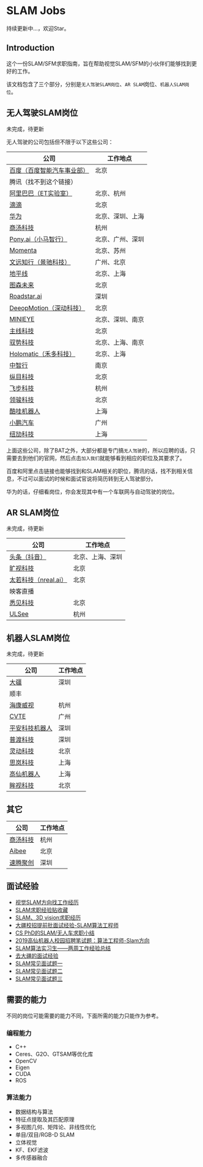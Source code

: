 # SLAM Jobs

持续更新中...，欢迎Star。

## Introduction

这个一份SLAM/SFM求职指南，旨在帮助视觉SLAM/SFM的小伙伴们能够找到更好的工作。

该文档包含了三个部分，分别是`无人驾驶SLAM岗位`、`AR SLAM`岗位、`机器人SLAM岗位`。

## 无人驾驶SLAM岗位
未完成，待更新



无人驾驶的公司包括但不限于以下这些公司：

|公司|工作地点|
| ------ | ------ |
|[百度（百度智能汽车事业部）](http://iv.baidu.com/employ.html)|北京|
|腾讯（找不到这个链接）||
|[阿里巴巴（ET实验室）](https://campus.alibaba.com/traineePositions.htm?spm=a1z3e1.11874847.0.0.16a54928IfYPYy&refno=12215)|北京、杭州|
|[滴滴](https://www.didiglobal.com/science/intelligent-driving)|北京|
|[华为](http://career.huawei.com/reccampportal/campus4_index.html#campus4/pages/joblist/jobDetail.html?jobId=82835&d=1553997136128&type=0&jobFamClsCode=JFC1) |北京、深圳、上海|
|[商汤科技](https://www.nowcoder.com/discuss/151714)|杭州|
|[Pony.ai（小马智行）](https://www.pony.ai/zh/)|北京、广州、深圳|
|[Momenta](http://www.momenta.cn/)|北京、苏州|
|[文远知行（景驰科技）](https://www.weride.ai/)|广州、北京|
|[地平线](https://www.horizon.ai/)|北京、上海|
|[图森未来](https://www.tusimple.com/cn/)|北京|
|[Roadstar.ai](http://roadstar.ai/)|深圳|
|[DeeopMotion（深动科技）](https://deepmotion.ai/career)|北京|
|[MINIEYE](http://www.minieye.cc/contact#1)|北京、深圳、南京|
|[主线科技](http://trunk.tech/)|北京|
|[驭势科技](https://www.uisee.com/)|北京、上海、南京|
|[Holomatic（禾多科技）](http://www.holomatic.cn/)|北京、上海|
|[中智行](http://www.allride.ai/index.php)|南京|
|[纵目科技](http://www.zongmutech.com/join-us/20170607234)|北京|
|[飞步科技](http://www.fabu.ai/)|杭州|
|[领骏科技](http://www.leadgentech.ai/)|北京|
|[酷哇机器人](http://www.cowarobot.com/)|上海|
|[小鹏汽车](https://app.mokahr.com/recommendation-apply/xiaopeng/3537#/jobs?keyword=SLAM&page=1&_k=rpoum0)|广州|
|[纽劢科技](https://app.mokahr.com/apply/nullmax/3921#/job/475ea11d-f0d8-4fb1-83d2-aa58fe4dfb7c?_k=e5sj6o)|上海|

上面这些公司，除了BAT之外，大部分都是专门搞`无人驾驶`的，所以应聘的话，只需要去到他们的官网，然后点击`加入我们`就能够看到相应的职位及其要求了。

百度和阿里点击链接也能够找到和SLAM相关的职位，腾讯的话，找不到相关信息，不过可以面试的时候和面试官说将简历转到无人驾驶部分。
<!--
我也是面试的时候和面试官说要转到无人驾驶（三维重建）的部分，目前还没有消息。
-->


华为的话，仔细看岗位，你会发现其中有一个车联网与自动驾驶的岗位。


## AR SLAM岗位
未完成，待更新

|公司|工作地点|
| ------ | ------ |
|[头条（抖音）](https://www.nowcoder.com/discuss/150787)|北京、上海、深圳|
|[旷视科技](http://www.yingjiesheng.com/job-004-033-009.html)|北京|
|[太若科技（nreal.ai）](https://www.zhipin.com/job_detail/8c385370a1c577641HZ_2dS0FFU~.html?ka=comp_joblist_8)|北京|
|映客直播||
|[悉见科技](https://www.lagou.com/jobs/4890583.html)|北京|
|[ULSee](https://www.lagou.com/jobs/4583628.html?source=pl&i=pl-0)|杭州|

## 机器人SLAM岗位
未完成，待更新

|公司|工作地点|
| ------ | ------ |
|[大疆](http://www.sohu.com/a/134310618_642762)|深圳|
|顺丰||
|[海康威视](https://www.zhipin.com/job_detail/943e727298f4699e1XBy29u0GVI~.html)|杭州|
|[CVTE](http://campus.cvte.com/research/) |广州|
|[平安科技机器人](https://www.nowcoder.com/discuss/148403)|深圳|
|[普渡科技](https://www.lagou.com/jobs/5502406.html?source=pl&i=pl-8)|深圳|
|[灵动科技](https://www.lagou.com/jobs/5148394.html)|北京|
|[思岚科技](http://www.slamtec.com/cn/Home/Career#job-2)|上海|
|[高仙机器人](http://www.gs-robot.com/)|上海|
|[眸视科技](http://www.iotcnn.com/jobs/)|北京|


## 其它
|公司|工作地点|
| ------ | ------ |
|[商汤科技](https://www.nowcoder.com/discuss/151178)|杭州|
|[Aibee](https://www.lagou.com/jobs/5328704.html)|北京|
|[速腾聚创](http://www.robosense.cn/recruitment/school/1)|深圳|


## 面试经验
* [视觉SLAM方向找工作经历](http://www.cnblogs.com/xtl9/p/8053331.html)
* [SLAM求职经验贴收藏](https://blog.csdn.net/weixin_39752599/article/details/82939795)
* [SLAM、3D vision求职经历](https://zhuanlan.zhihu.com/p/56617825)
* [大疆校招提前批面试经验-SLAM算法工程师](https://www.kanzhun.com/gsmsh10505238.html)
* [CS PhD的SLAM/无人车求职小结](https://zhuanlan.zhihu.com/p/35348586)
* [2019高仙机器人校园招聘笔试题：算法工程师-Slam方向](https://www.wjx.cn/xz/28595136.aspx)
* [SLAM算法实习生——两周工作经验总结](https://blog.csdn.net/qq_39732684/article/details/80853109)
* [去大疆的面试经验](https://www.zhihu.com/question/59555051/answer/471759873)
* [SLAM常见面试题一](https://zhuanlan.zhihu.com/p/46694678)
* [SLAM常见面试题二](https://zhuanlan.zhihu.com/p/46696986)
* [SLAM常见面试题三](https://zhuanlan.zhihu.com/p/46697912)



## 需要的能力
不同的岗位可能需要的能力不同，下面所需的能力只能作为参考。
### 编程能力
* C++
* Ceres、G2O、GTSAM等优化库
* OpenCV
* Eigen
* CUDA
* ROS
### 算法能力
* 数据结构与算法
* 特征点提取及其匹配原理
* 多视图几何、矩阵论、非线性优化
* 单目/双目/RGB-D SLAM
* 立体视觉
* KF、EKF滤波
* 多传感器融合
